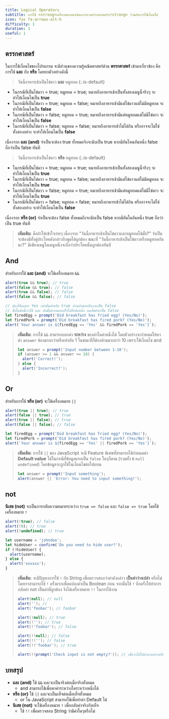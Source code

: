 ```yaml
---
title: Logical Operators
subtitle: การใช้ <strong>เครื่องหมายดำเนินการทางตรรกศาสตร์</strong> ร่วมกับการใช้เงื่อนไข
icon: fas fa-arrows-alt-h
difficulty: 1
duration: 1
useful: 1
---
```


## ตรรกศาสตร์

ในการใช้เงื่อนไขของโปรแกรม จะมีส่วนของความรู้คณิตศาสตร์ด้าน **ตรรกศาสตร์** เข้ามาเกี่ยวข้อง คือการใช้ **และ** กับ **หรือ** โดยยกตัวอย่างดังนี้

> วันนี้อาหารเช้าเป็นไข่ดาว **และ** หมูทอด
{:.is-default}

- ในกรณีที่เป็นไข่ดาว = true; หมูทอด = true; หมายถึงอาหารเช้าเป็นทั้งสองเมนูนี้จริงๆ จะทำให้เงื่อนไขเป็น **true**
- ในกรณีที่เป็นไข่ดาว = true; หมูทอด = false; หมายถึงอาหารเช้ามีแต่ไข่ดาวแต่ไม่มีหมูทอด จะทำให้เงื่อนไขเป็น **false**
- ในกรณีที่เป็นไข่ดาว = false; หมูทอด = true; หมายถึงอาหารเช้ามีแต่หมูทอดแต่ไม่มีไข่ดาว จะทำให้เงื่อนไขเป็น **false**
- ในกรณีที่เป็นไข่ดาว = false; หมูทอด = false; หมายถึงอาหารเช้าไม่ได้กิน หรืออาจจะไม่ใช่ทั้งสองอย่าง จะทำให้เงื่อนไขเป็น **false**

เนื่องจาก **และ (and)** จำเป็นจะต้อง true ทั้งหมดจึงจะนับเป็น true หากมีอันไหนอันหนึ่ง false ถือว่าเป็น false ทันที

> วันนี้อาหารเช้าเป็นไข่ดาว **หรือ** หมูทอด
{:.is-default}

- ในกรณีที่เป็นไข่ดาว = true; หมูทอด = true; หมายถึงอาหารเช้าเป็นทั้งสองเมนูนี้จริงๆ จะทำให้เงื่อนไขเป็น **true**
- ในกรณีที่เป็นไข่ดาว = true; หมูทอด = false; หมายถึงอาหารเช้ามีแต่ไข่ดาวแต่ไม่มีหมูทอด จะทำให้เงื่อนไขเป็น **true**
- ในกรณีที่เป็นไข่ดาว = false; หมูทอด = true; หมายถึงอาหารเช้ามีแต่หมูทอดแต่ไม่มีไข่ดาว จะทำให้เงื่อนไขเป็น **true**
- ในกรณีที่เป็นไข่ดาว = false; หมูทอด = false; หมายถึงอาหารเช้าไม่ได้กิน หรืออาจจะไม่ใช่ทั้งสองอย่าง จะทำให้เงื่อนไขเป็น **false**

เนื่องจาก **หรือ (or)** จำเป็นจะต้อง false ทั้งหมดถึงจะนับเป็น false หากมีอันใดอันหนึ่ง true ถือว่าเป็น true ทันที

> **เพิ่มเติม:** คือถ้าให้เข้าใจง่ายๆ เนื่องจาก "วันนี้อาหารเช้าเป็นไข่ดาวและหมูทอดใช่มั้ย?" จำเป็นจะต้องมีทั้งคู่ประโยคดังกล่าวถึงพูดได้ถูกต้อง ขณะที่ "วันนี้อาหารเช้าเป็นไข่ดาวหรือหมูทอดกันนะ?" มีเพียงเมนูใดเมนูหนึ่งจะถือว่าประโยคนั้นถูกต้องทันที

## And

สำหรับการใช้ **และ (and)** จะใช้เครื่องหมาย `&&`

```javascript
alert(true && true); // true
alert(false && true); // false
alert(true && false); // false
alert(false && false); // false
```

```javascript
// ต้องใช้เฉพาะ Yes เท่านั้นสำหรับ true ส่วนถ้าตอบอื่นๆจะเป็น false
// ซึ่งในข้อนี้เราใช้ และ ดังนั้นหากตอบเท็จไปสักข้อหนึ่ง ผลลัพธ์จะเป็น false
let firedEgg = prompt('Did breakfast has fried egg? (Yes/No)');
let firedPork = prompt('Did breakfast has fired pork? (Yes/No)');
alert(`Your answer is ${firedEgg == 'Yes' && firedPork == 'Yes'}`);
```

> **เพิ่มเติม:** การใช้ `&&` สามารถบอกค่า **ระหว่าง** ของค่าใดค่าหนึ่งได้ โดยตัวอย่างจะกำหนดให้หาค่า `answer` ต้องมากกว่าหรือเท่ากับ 1 ในขณะที่ก็ต้องห้ามมากกว่า 10 เพราะใช้เงื่อนไข and
>
> ```javascript
> let answer = prompt('Input number between 1-10');
> if (answer >= 1 && answer <= 10) {
>   alert('Correct!');
> } else {
>   alert('Incorrect?');
> }
> ```

## Or

สำหรับการใช้ **หรือ (or)** จะใช้เครื่องหมาย `||`

```javascript
alert(true || true); // true
alert(false || true); // true
alert(true || false); // true
alert(false || false); // false
```

```javascript
let firedEgg = prompt('Did breakfast has fried egg? (Yes/No)');
let firedPork = prompt('Did breakfast has fired pork? (Yes/No)');
alert(`Your answer is ${firedEgg == 'Yes' || firedPork == 'Yes'}`);
```

> **เพิ่มเติม:** การใช้ `||` ของ JavaScript จะมี Feature พิเศษที่สามารถใช้กำหนดค่า **Default value** ได้ในกรณีที่ข้อมูลแรกเป็น `false` ใดๆก็ตาม (รวมทั้ง `0` `null` `undefined`) โดยข้อมูลจะถูกใช้ในเงื่อนไขต่อไปแทน
>
> ```javascript
> let answer = prompt('Input something');
> alert(answer || 'Error: You need to input something!');
> ```

## not

**นิเสธ (not)** จะเป็นการกลับความหมายระหว่าง `true => false` และ `false => true` โดยใช้เครื่องหมาย `!`

```javascript
alert(!true); // false
alert(!0); // true
alert(!undefined); // true
```

```javascript
let username = 'johndoe';
let hideUser = confirm('Do you need to hide user?');
if (!hideUser) {
  alert(username);
} else {
  alert('xxxxxx');
}
```

> **เพิ่มเติม:** จะมีปัญหาการใช้ `!` กับ String เพื่อตรวจสอบว่าค่าดังกล่าว **เป็นค่าว่างเปล่า** หรือไม่ โดยเราสามารถใช้ `!` ครั้งแรกเพื่อแปลงค่าเป็น Boolean ก่อน จากนั้นใช้ `!` อีกครั้งให้ทำการกลับค่า not เป็นค่าที่ถูกต้อง จึงได้เครื่องหมาย `!!` ในการใช้งาน
>
> ```javascript
> alert(null); // null
> alert(''); //
> alert('foobar'); // foobar
> ```
>
> ```javascript
> alert(!null); // true
> alert(!''); // true
> alert(!'foobar'); // false
> ```
>
> ```javascript
> alert(!!null); // false
> alert(!!''); // false
> alert(!!'foobar'); // true
> ```
>
> ```javascript
> alert(!!prompt('Check input is not empty?')); // เช็คว่าได้ใส่ค่าบางอย่างหรือไม่
> ```

## บทสรุป

- **และ (and)** ใช้ `&&` และจะเป็นจริงต่อเมื่อจริงทั้งหมด
  - and สามารถใช้เพื่อหาค่าระหว่างใดระหว่างหนึ่งได้
- **หรือ (or)** ใช้ `||` และจะเป็นเท็จต่อเมื่อเท็จทั้งหมด
  - or ใน JavaScript สามารถใช้เพื่อทำค่า Default ได้
- **นิเสธ (not)** จะใช้เครื่องหมาย `!` เพื่อกลับค่าจริงกับเท็จ
  - ใช้ `!!` เพื่อตรวจสอบ String ว่ามีค่าใดๆหรือไม่
